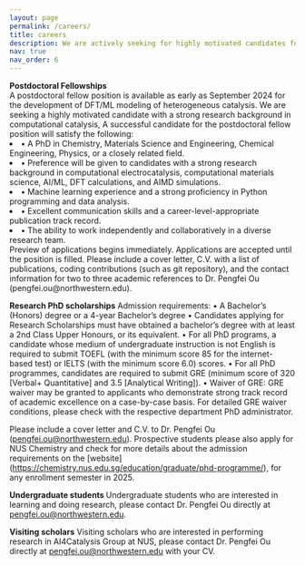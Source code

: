 ```yaml
---
layout: page
permalink: /careers/
title: careers
description: We are actively seeking for highly motivated candidates for postdoctoral fellowshipes, research PhD scholarship, undergraduate students, and visiting scholars.
nav: true
nav_order: 6
---
```


<dl>
<b>Postdoctoral Fellowships</b>
<dt>A postdoctoral fellow position is available as early as September 2024 for the development of DFT/ML modeling of heterogeneous catalysis. We are seeking a highly motivated candidate with a strong research background in computational catalysis, 
A successful candidate for the postdoctoral fellow position will satisfy the following:</dt>
<li>•	A PhD in Chemistry, Materials Science and Engineering, Chemical Engineering, Physics, or a closely related field.</li>
<li>•	Preference will be given to candidates with a strong research background in computational electrocatalysis, computational materials science, AI/ML, DFT calculations, and AIMD simulations.</li>
<li>•	Machine learning experience and a strong proficiency in Python programming and data analysis.</li>
<li>•	Excellent communication skills and a career-level-appropriate publication track record.</li>
<li>•	The ability to work independently and collaboratively in a diverse research team.</li>
Preview of applications begins immediately. Applications are accepted until the position is filled.
Please include a cover letter, C.V. with a list of publications, coding contributions (such as git repository), and the contact information for two to three academic references to Dr. Pengfei Ou (pengfei.ou@northwestern.edu).
</dl>

<b>Research PhD scholarships</b>
Admission requirements:
•	A Bachelor’s (Honors) degree or a 4-year Bachelor’s degree
•	Candidates applying for Research Scholarships must have obtained a bachelor’s degree with at least a 2nd Class Upper Honours, or its equivalent.
•	For all PhD programs, a candidate whose medium of undergraduate instruction is not English is required to submit TOEFL (with the minimum score 85 for the internet-based test) or IELTS (with the minimum score 6.0) scores.
•	For all PhD programmes, candidates are required to submit GRE (minimum score of 320 [Verbal+ Quantitative] and 3.5 [Analytical Writing]).
•	Waiver of GRE: GRE waiver may be granted to applicants who demonstrate strong track record of academic excellence on a case-by-case basis. For detailed GRE waiver
conditions, please check with the respective department PhD administrator.

Please include a cover letter and C.V. to Dr. Pengfei Ou (pengfei.ou@northwestern.edu). Prospective students please also apply for NUS Chemistry and check for more details about the admission requirements on the [website] (https://chemistry.nus.edu.sg/education/graduate/phd-programme/), for any enrollment semester in 2025.

<b> Undergraduate students </b>
Undergraduate students who are interested in learning and doing research, please contact Dr. Pengfei Ou directly at pengfei.ou@northwestern.edu.

<b>Visiting scholars</b>
Visiting scholars who are interested in performing research in AI4Catalysis Group at NUS, please contact Dr. Pengfei Ou directly at pengfei.ou@northwestern.edu with your CV.
